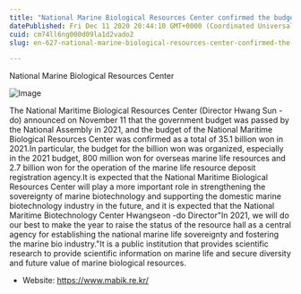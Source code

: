```yaml
---
title: "National Marine Biological Resources Center confirmed the budget of KRW 35.1 billion in 2021"
datePublished: Fri Dec 11 2020 20:44:10 GMT+0000 (Coordinated Universal Time)
cuid: cm74ll6ng000d09la1d2vado2
slug: en-627-national-marine-biological-resources-center-confirmed-the-budget-of-krw-351-billion-in-2021

---
```



National Marine Biological Resources Center

![Image](https://cdn.hashnode.com/res/hashnode/image/upload/v1739527209821/b161dd41-33f0-4f07-af3f-fe6c4fc701b6.jpeg)

The National Maritime Biological Resources Center (Director Hwang Sun -do) announced on November 11 that the government budget was passed by the National Assembly in 2021, and the budget of the National Maritime Biological Resources Center was confirmed as a total of 35.1 billion won in 2021.In particular, the budget for the billion won was organized, especially in the 2021 budget, 800 million won for overseas marine life resources and 2.7 billion won for the operation of the marine life resource deposit registration agency.It is expected that the National Maritime Biological Resources Center will play a more important role in strengthening the sovereignty of marine biotechnology and supporting the domestic marine biotechnology industry in the future, and it is expected that the National Maritime Biotechnology Center Hwangseon -do Director"In 2021, we will do our best to make the year to raise the status of the resource hall as a central agency for establishing the national marine life sovereignty and fostering the marine bio industry."It is a public institution that provides scientific research to provide scientific information on marine life and secure diversity and future value of marine biological resources.

- Website: https://www.mabik.re.kr/